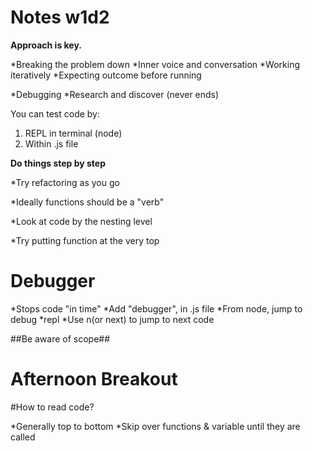 # Notes w1d2

**Approach is key.**

*Breaking the problem down
*Inner voice and conversation
*Working iteratively
*Expecting outcome before running

*Debugging
*Research and discover (never ends)


You can test code by:
1) REPL in terminal (node)
2) Within .js file

**Do things step by step**

*Try refactoring as you go

*Ideally functions should be a "verb"

*Look at code by the nesting level

*Try putting function at the very top

# Debugger

*Stops code "in time"
*Add "debugger", in .js file
*From node, jump to debug
*repl
*Use n(or next) to jump to next code

##Be aware of scope##


# Afternoon Breakout

#How to read code?

*Generally top to bottom
*Skip over functions & variable until they are called